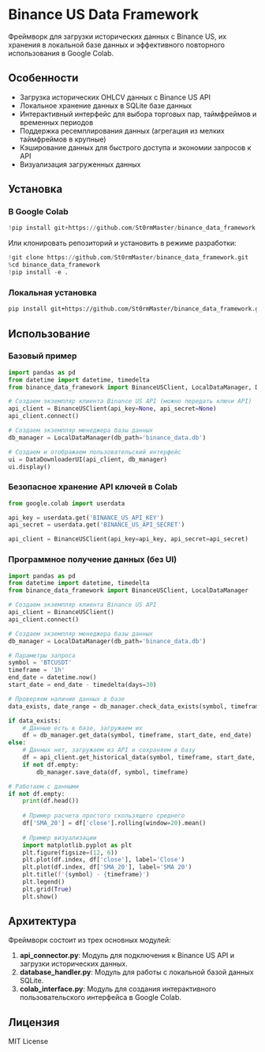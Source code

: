 # Binance US Data Framework

Фреймворк для загрузки исторических данных с Binance US, их хранения в локальной базе данных и эффективного повторного использования в Google Colab.

## Особенности

- Загрузка исторических OHLCV данных с Binance US API
- Локальное хранение данных в SQLite базе данных
- Интерактивный интерфейс для выбора торговых пар, таймфреймов и временных периодов
- Поддержка ресемплирования данных (агрегация из мелких таймфреймов в крупные)
- Кэширование данных для быстрого доступа и экономии запросов к API
- Визуализация загруженных данных

## Установка

### В Google Colab

```python
!pip install git+https://github.com/St0rmMaster/binance_data_framework.git
```

Или клонировать репозиторий и установить в режиме разработки:

```python
!git clone https://github.com/St0rmMaster/binance_data_framework.git
%cd binance_data_framework
!pip install -e .
```

### Локальная установка

```bash
pip install git+https://github.com/St0rmMaster/binance_data_framework.git
```

## Использование

### Базовый пример

```python
import pandas as pd
from datetime import datetime, timedelta
from binance_data_framework import BinanceUSClient, LocalDataManager, DataDownloaderUI

# Создаем экземпляр клиента Binance US API (можно передать ключи API)
api_client = BinanceUSClient(api_key=None, api_secret=None)
api_client.connect()

# Создаем экземпляр менеджера базы данных
db_manager = LocalDataManager(db_path='binance_data.db')

# Создаем и отображаем пользовательский интерфейс
ui = DataDownloaderUI(api_client, db_manager)
ui.display()
```

### Безопасное хранение API ключей в Colab

```python
from google.colab import userdata

api_key = userdata.get('BINANCE_US_API_KEY')
api_secret = userdata.get('BINANCE_US_API_SECRET')

api_client = BinanceUSClient(api_key=api_key, api_secret=api_secret)
```

### Программное получение данных (без UI)

```python
import pandas as pd
from datetime import datetime, timedelta
from binance_data_framework import BinanceUSClient, LocalDataManager

# Создаем экземпляр клиента Binance US API
api_client = BinanceUSClient()
api_client.connect()

# Создаем экземпляр менеджера базы данных
db_manager = LocalDataManager(db_path='binance_data.db')

# Параметры запроса
symbol = 'BTCUSDT'
timeframe = '1h'
end_date = datetime.now()
start_date = end_date - timedelta(days=30)

# Проверяем наличие данных в базе
data_exists, date_range = db_manager.check_data_exists(symbol, timeframe, start_date, end_date)

if data_exists:
    # Данные есть в базе, загружаем их
    df = db_manager.get_data(symbol, timeframe, start_date, end_date)
else:
    # Данных нет, загружаем из API и сохраняем в базу
    df = api_client.get_historical_data(symbol, timeframe, start_date, end_date)
    if not df.empty:
        db_manager.save_data(df, symbol, timeframe)

# Работаем с данными
if not df.empty:
    print(df.head())
    
    # Пример расчета простого скользящего среднего
    df['SMA_20'] = df['close'].rolling(window=20).mean()
    
    # Пример визуализации
    import matplotlib.pyplot as plt
    plt.figure(figsize=(12, 6))
    plt.plot(df.index, df['close'], label='Close')
    plt.plot(df.index, df['SMA_20'], label='SMA 20')
    plt.title(f'{symbol} - {timeframe}')
    plt.legend()
    plt.grid(True)
    plt.show()
```

## Архитектура

Фреймворк состоит из трех основных модулей:

1. **api_connector.py**: Модуль для подключения к Binance US API и загрузки исторических данных.
2. **database_handler.py**: Модуль для работы с локальной базой данных SQLite.
3. **colab_interface.py**: Модуль для создания интерактивного пользовательского интерфейса в Google Colab.

## Лицензия

MIT License